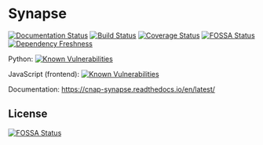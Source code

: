 # Synapse

[![Documentation Status](https://readthedocs.org/projects/cnap-synapse/badge/?version=latest)](http://cnap-synapse.readthedocs.io/en/latest/?badge=latest)
[![Build Status](https://travis-ci.org/cnap-cobre/synapse.svg?branch=master)](https://travis-ci.org/cnap-cobre/synapse)
[![Coverage Status](https://coveralls.io/repos/github/cnap-cobre/synapse/badge.svg)](https://coveralls.io/github/cnap-cobre/synapse)
[![FOSSA Status](https://app.fossa.io/api/projects/git%2Bgithub.com%2Fcnap-cobre%2Fsynapse.svg?type=shield)](https://app.fossa.io/projects/git%2Bgithub.com%2Fcnap-cobre%2Fsynapse?ref=badge_shield)
[![Dependency Freshness](https://david-dm.org/cnap-cobre/synapse/status.svg?path=frontend)](https://david-dm.org/cnap-cobre/synapse?path=frontend)

Python: [![Known Vulnerabilities](https://snyk.io/test/github/cnap-cobre/synapse/badge.svg?targetFile=backend%2Frequirements.txt)](https://snyk.io/test/github/cnap-cobre/synapse?targetFile=backend%2Frequirements.txt)

JavaScript (frontend): [![Known Vulnerabilities](https://snyk.io/test/github/cnap-cobre/synapse/badge.svg?targetFile=frontend%2Fpackage.json)](https://snyk.io/test/github/cnap-cobre/synapse?targetFile=frontend%2Fpackage.json)

Documentation:  https://cnap-synapse.readthedocs.io/en/latest/


## License
[![FOSSA Status](https://app.fossa.io/api/projects/git%2Bgithub.com%2Fcnap-cobre%2Fsynapse.svg?type=large)](https://app.fossa.io/projects/git%2Bgithub.com%2Fcnap-cobre%2Fsynapse?ref=badge_large)
